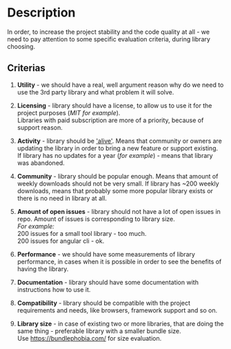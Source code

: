 # Description

In order, to increase the project stability and the code quality at all - we need to pay attention
to some specific evaluation criteria, during library choosing.

## Criterias

1. **Utility** - we should have a real, well argument reason why do we need to use the 3rd party library and what problem it will solve.

2. **Licensing** - library should have a license, to allow us to use it for the project purposes (_MIT for example_).<br/>
   Libraries with paid subscription are more of a priority, because of support reason.

3. **Activity** - library should be <u>'alive'</u>. Means that community or owners are updating the library in order to bring a new feature or support existing.<br/>
   If library has no updates for a year (_for example_) - means that library was abandoned.

4. **Community** - library should be popular enough. Means that amount of weekly downloads should not be very small.
   If library has ~200 weekly downloads, means that probably some more popular library exists or there is no need in library at all.

5. **Amount of open issues** - library should not have a lot of open issues in repo. Amount of issues is corresponding to library size.<br/>
   _For example:_<br/> 200 issues for a small tool library - too much. <br/> 200 issues for angular cli - ok.

6. **Performance** - we should have some measurements of library performance, in cases when it is possible in order to see the benefits of having the library.

7. **Documentation** - library should have some documentation with instructions how to use it.

8. **Compatibility** - library should be compatible with the project requirements and needs, like browsers, framework support and so on.

9. **Library size** - in case of existing two or more libraries, that are doing the same thing - preferable library with a smaller bundle size. <br/>
   Use https://bundlephobia.com/ for size evaluation.

